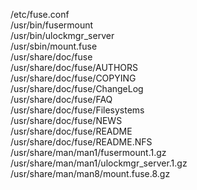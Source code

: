 /etc/fuse.conf  
/usr/bin/fusermount  
/usr/bin/ulockmgr\_server  
/usr/sbin/mount.fuse  
/usr/share/doc/fuse  
/usr/share/doc/fuse/AUTHORS  
/usr/share/doc/fuse/COPYING  
/usr/share/doc/fuse/ChangeLog  
/usr/share/doc/fuse/FAQ  
/usr/share/doc/fuse/Filesystems  
/usr/share/doc/fuse/NEWS  
/usr/share/doc/fuse/README  
/usr/share/doc/fuse/README.NFS  
/usr/share/man/man1/fusermount.1.gz  
/usr/share/man/man1/ulockmgr\_server.1.gz  
/usr/share/man/man8/mount.fuse.8.gz  
